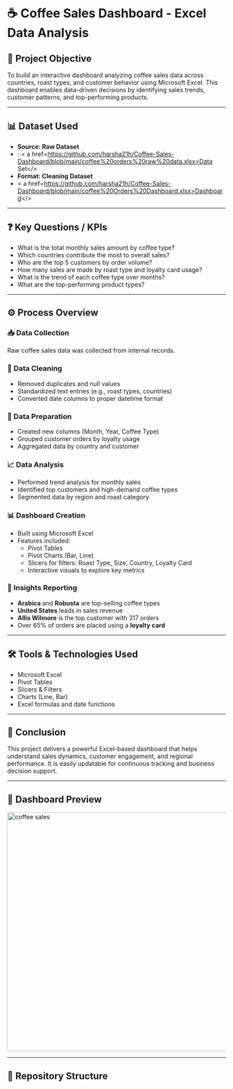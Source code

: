# ☕ Coffee Sales Dashboard - Excel Data Analysis

## 📌 Project Objective
To build an interactive dashboard analyzing coffee sales data across countries, roast types, and customer behavior using Microsoft Excel. This dashboard enables data-driven decisions by identifying sales trends, customer patterns, and top-performing products.

---

## 📊 Dataset Used
- **Source: Raw Dataset**
- : < a href=https://github.com/harsha21h/Coffee-Sales-Dashboard/blob/main/coffee%20orders%20raw%20data.xlsx>Data Set</>
- **Format: Cleaning Dataset**
- < a href=https://github.com/harsha21h/Coffee-Sales-Dashboard/blob/main/coffee%20Orders%20Dashboard.xlsx>Dashboard</>

---

## ❓ Key Questions / KPIs
- What is the total monthly sales amount by coffee type?
- Which countries contribute the most to overall sales?
- Who are the top 5 customers by order volume?
- How many sales are made by roast type and loyalty card usage?
- What is the trend of each coffee type over months?
- What are the top-performing product types?

---

## ⚙️ Process Overview

### 📥 Data Collection
Raw coffee sales data was collected from internal records.

### 🧹 Data Cleaning
- Removed duplicates and null values
- Standardized text entries (e.g., roast types, countries)
- Converted date columns to proper datetime format

### 🧾 Data Preparation
- Created new columns (Month, Year, Coffee Type)
- Grouped customer orders by loyalty usage
- Aggregated data by country and customer

### 📈 Data Analysis
- Performed trend analysis for monthly sales
- Identified top customers and high-demand coffee types
- Segmented data by region and roast category

### 📊 Dashboard Creation
- Built using Microsoft Excel
- Features included:
  - Pivot Tables
  - Pivot Charts (Bar, Line)
  - Slicers for filters: Roast Type, Size, Country, Loyalty Card
  - Interactive visuals to explore key metrics

### 📌 Insights Reporting
- **Arabica** and **Robusta** are top-selling coffee types
- **United States** leads in sales revenue
- **Allis Wilmore** is the top customer with 317 orders
- Over 65% of orders are placed using a **loyalty card**

---

## 🛠️ Tools & Technologies Used
- Microsoft Excel  
- Pivot Tables  
- Slicers & Filters  
- Charts (Line, Bar)  
- Excel formulas and date functions

---

## 📎 Conclusion
This project delivers a powerful Excel-based dashboard that helps understand sales dynamics, customer engagement, and regional performance. It is easily updatable for continuous tracking and business decision support.

---

## 📸 Dashboard Preview
<img width="551" alt="coffee sales" src="https://github.com/user-attachments/assets/d720ec93-60e1-4e0c-9f24-55423efb89e2" />


---

## 📁 Repository Structure
